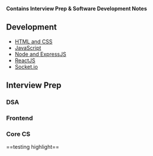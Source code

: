 **Contains Interview Prep & Software Development Notes**

## Development

- [HTML and CSS](./Development/HTML_CSS.md)
- [JavaScript](./Development/JavaScript.md)
- [Node and ExpressJS](./Development/NodeJS_ExpressJS.md)
- [ReactJS](./Development/ReactJS.md)
- [Socket.io](./Development/Socketio.md)

## Interview Prep

### DSA

### Frontend

### Core CS

==testing highlight==

